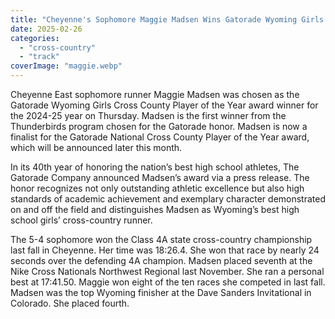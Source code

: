 ```yaml
---
title: "Cheyenne's Sophomore Maggie Madsen Wins Gatorade Wyoming Girls XC POY 24-25"
date: 2025-02-26
categories: 
  - "cross-country"
  - "track"
coverImage: "maggie.webp"
---
```


Cheyenne East sophomore runner Maggie Madsen was chosen as the Gatorade Wyoming Girls Cross County Player of the Year award winner for the 2024-25 year on Thursday. Madsen is the first winner from the Thunderbirds program chosen for the Gatorade honor. Madsen is now a finalist for the Gatorade National Cross County Player of the Year award, which will be announced later this month.

In its 40th year of honoring the nation’s best high school athletes, The Gatorade Company announced Madsen’s award via a press release. The honor recognizes not only outstanding athletic excellence but also high standards of academic achievement and exemplary character demonstrated on and off the field and distinguishes Madsen as Wyoming’s best high school girls’ cross-country runner.

The 5-4 sophomore won the Class 4A state cross-country championship last fall in Cheyenne. Her time was 18:26.4. She won that race by nearly 24 seconds over the defending 4A champion. Madsen placed seventh at the Nike Cross Nationals Northwest Regional last November. She ran a personal best at 17:41.50. Maggie won eight of the ten races she competed in last fall. Madsen was the top Wyoming finisher at the Dave Sanders Invitational in Colorado. She placed fourth.
